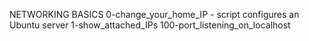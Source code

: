 NETWORKING BASICS
0-change_your_home_IP - script configures an Ubuntu server
1-show_attached_IPs
100-port_listening_on_localhost
